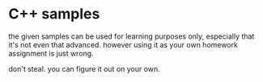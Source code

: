 # C++ samples

the given samples can be used for learning purposes only, especially that it's not even that advanced. however using it as your own homework assignment is just wrong.

don't steal. you can figure it out on your own.
